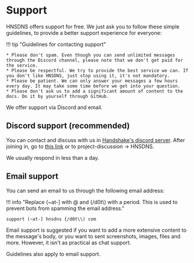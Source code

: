 # Support

HNSDNS offers support for free. We just ask you to follow these simple guidelines, to provide a better support experience for everyone:

!!! tip "Guidelines for contacting support"

    * Please don't spam. Even though you can send unlimited messages through the Discord channel, please note that we don't get paid for the service.
    * Please be respectful. We try to provide the best service we can. If you don't like HNSDNS, just stop using it, it's not mandatory.
    * Please be patient. We can only answer your messages a few hours every day. It may take some time before we get into your question.
    * Please don't ask us to add a significant amount of content to the docs. Do it by yourself through GitHub.

We offer support via Discord and email. 

## Discord support (recommended)

You can contact and discuss with us in <a href="https://discord.gg/pPYEKG9JzK" target="_blank">Handshake's discord server</a>. After joining in, go to <a href="https://discord.com/channels/822591034202521641/1037453807233278012" target="_blank">this link</a> or to project-discussion → HNSDNS.

We usually respond in less than a day.

## Email support

You can send an email to us through the following email address:

!!! info "Replace (~at-] with @ and {/d0t\\) with a period. This is used to prevent bots from spamming the email address."

    support (~at-] hnsdns {/d0t\\) com

Email support is suggested if you want to add a more extensive content to the message's body, or you want to sent screenshots, images, files and more. However, it isn't as practical as chat support.

Guidelines also apply to email support.
